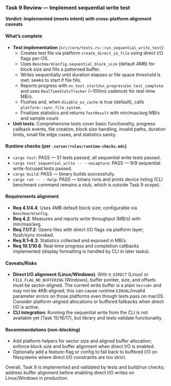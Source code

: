 ### Task 9 Review — Implement sequential write test

**Verdict: Implemented (meets intent) with cross-platform alignment caveats**

#### What’s complete
- **Test implementation** (`src/core/tests.rs::run_sequential_write_test`):
  - Creates test file via platform `create_direct_io_file` using direct I/O flags per-OS.
  - Uses `BenchmarkConfig.sequential_block_size` (default 4MB) for block size and fills a patterned buffer.
  - Writes sequentially until duration elapses or file space threshold is met; seeks to start if file fills.
  - Reports progress with `on_test_start`/`on_progress`/`on_test_complete` and uses `RealTimeStatsTracker` (~100ms cadence) for real-time MB/s.
  - Flushes and, when `disable_os_cache` is true (default), calls `platform::sync_file_system`.
  - Finalizes statistics and returns `TestResult` with min/max/avg MB/s and sample count.
- **Unit tests**: Comprehensive tests cover basic functionality, progress callback events, file creation, block size handling, invalid paths, duration limits, small file edge cases, and statistics sanity.

#### Runtime checks (per `.cursor/rules/runtime-checks.mdc`)
- `cargo test`: PASS — 51 tests passed; all sequential write tests passed.
- `cargo test sequential_write -- --nocapture`: PASS — 9/9 sequential write-focused tests passed.
- `cargo build`: PASS — binary builds successfully.
- `cargo run -- --help`: PASS — binary runs and prints device listing (CLI benchmark command remains a stub, which is outside Task 9 scope).

#### Requirements alignment
- **Req 4.1/4.4**: Uses 4MB default block size; configurable via `BenchmarkConfig`.
- **Req 4.2**: Measures and reports write throughput (MB/s) with min/max/avg.
- **Req 7.1/7.2**: Opens files with direct I/O flags via platform layer; flush/sync invoked.
- **Req 8.1–8.3**: Statistics collected and exposed in MB/s.
- **Req 10.1/10.6**: Real-time progress and completion callbacks implemented (display formatting is handled by CLI in later tasks).

#### Caveats/Risks
- **Direct I/O alignment (Linux/Windows)**: With `O_DIRECT` (Linux) or `FILE_FLAG_NO_BUFFERING` (Windows), buffer pointer, size, and offsets must be sector-aligned. The current write buffer is a plain `Vec<u8>` and may not be 4KB-aligned; this can cause runtime `EINVAL`/invalid parameter errors on those platforms even though tests pass on macOS. Consider platform-aligned allocations or buffered fallbacks when direct I/O is active.
- **CLI integration**: Running the sequential write from the CLI is not available yet (Task 15/16/17), but library and tests validate functionality.

#### Recommendations (non-blocking)
- Add platform helpers for sector size and aligned buffer allocation; enforce block size and buffer alignment when direct I/O is enabled.
- Optionally add a feature-flag or config to fall back to buffered I/O on filesystems where direct I/O constraints are too strict.

Overall, Task 9 is implemented and validated by tests and build/run checks; address buffer alignment before enabling direct I/O writes on Linux/Windows in production.

